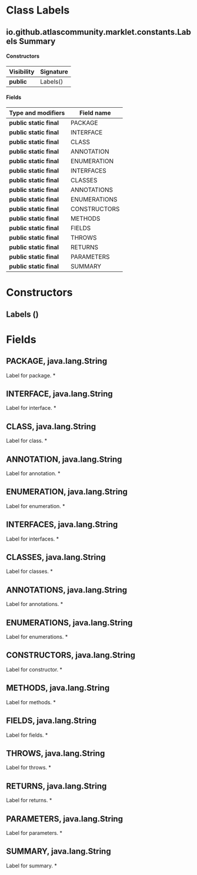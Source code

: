 Class Labels
============
io.github.atlascommunity.marklet.constants.Labels
Summary
-------
#### Constructors
| Visibility | Signature |
| ---------- | --------- |
| **public** | Labels()  |
#### Fields
| Type and modifiers      | Field name   |
| ----------------------- | ------------ |
| **public static final** | PACKAGE      |
| **public static final** | INTERFACE    |
| **public static final** | CLASS        |
| **public static final** | ANNOTATION   |
| **public static final** | ENUMERATION  |
| **public static final** | INTERFACES   |
| **public static final** | CLASSES      |
| **public static final** | ANNOTATIONS  |
| **public static final** | ENUMERATIONS |
| **public static final** | CONSTRUCTORS |
| **public static final** | METHODS      |
| **public static final** | FIELDS       |
| **public static final** | THROWS       |
| **public static final** | RETURNS      |
| **public static final** | PARAMETERS   |
| **public static final** | SUMMARY      |

Constructors
============
Labels ()
---------


Fields
======
PACKAGE, java.lang.String
-------------------------
Label for package. *

INTERFACE, java.lang.String
---------------------------
Label for interface. *

CLASS, java.lang.String
-----------------------
Label for class. *

ANNOTATION, java.lang.String
----------------------------
Label for annotation. *

ENUMERATION, java.lang.String
-----------------------------
Label for enumeration. *

INTERFACES, java.lang.String
----------------------------
Label for interfaces. *

CLASSES, java.lang.String
-------------------------
Label for classes. *

ANNOTATIONS, java.lang.String
-----------------------------
Label for annotations. *

ENUMERATIONS, java.lang.String
------------------------------
Label for enumerations. *

CONSTRUCTORS, java.lang.String
------------------------------
Label for constructor. *

METHODS, java.lang.String
-------------------------
Label for methods. *

FIELDS, java.lang.String
------------------------
Label for fields. *

THROWS, java.lang.String
------------------------
Label for throws. *

RETURNS, java.lang.String
-------------------------
Label for returns. *

PARAMETERS, java.lang.String
----------------------------
Label for parameters. *

SUMMARY, java.lang.String
-------------------------
Label for summary. *


